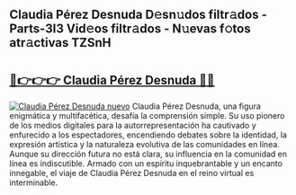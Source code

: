 ## Claudia Pérez Desnuda D𝚎sn𝚞dos filtr𝚊dos - Parts-3I3 Vid𝚎os filtr𝚊dos - N𝚞evas f𝚘tos atr𝚊ctivas TZSnH

# <h2><a href="http://mb5k5y4.tromn.icu/?c=Claudia+P%c3%a9rez+Desnuda">🔗👉👉👉 Claudia Pérez Desnuda 🔗🔗</a></h2>

[![Claudia Pérez Desnuda nuevo](https://i.imgur.com/pEAQMta.gif)](http://mb5k5y4.tromn.icu/?c=Claudia+P%c3%a9rez+Desnuda)
Claudia Pérez Desnuda, una figura enigmática y multifacética, desafía la comprensión simple. Su uso pionero de los medios digitales para la autorrepresentación ha cautivado y enfurecido a los espectadores, encendiendo debates sobre la identidad, la expresión artística y la naturaleza evolutiva de las comunidades en línea. Aunque su dirección futura no está clara, su influencia en la comunidad en línea es indiscutible. Armado con un espíritu inquebrantable y un encanto innegable, el viaje de Claudia Pérez Desnuda en el reino virtual es interminable.
